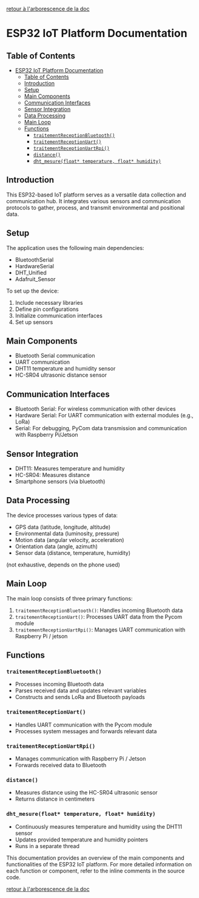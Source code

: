 [retour à l'arborescence de la doc](../README.md)
# ESP32 IoT Platform Documentation

## Table of Contents
- [ESP32 IoT Platform Documentation](#esp32-iot-platform-documentation)
  - [Table of Contents](#table-of-contents)
  - [Introduction](#introduction)
  - [Setup](#setup)
  - [Main Components](#main-components)
  - [Communication Interfaces](#communication-interfaces)
  - [Sensor Integration](#sensor-integration)
  - [Data Processing](#data-processing)
  - [Main Loop](#main-loop)
  - [Functions](#functions)
    - [`traitementReceptionBluetooth()`](#traitementreceptionbluetooth)
    - [`traitementReceptionUart()`](#traitementreceptionuart)
    - [`traitementReceptionUartRpi()`](#traitementreceptionuartrpi)
    - [`distance()`](#distance)
    - [`dht_mesure(float* temperature, float* humidity)`](#dht_mesurefloat-temperature-float-humidity)

## Introduction

This ESP32-based IoT platform serves as a versatile data collection and communication hub. It integrates various sensors and communication protocols to gather, process, and transmit environmental and positional data.

## Setup

The application uses the following main dependencies:
- BluetoothSerial
- HardwareSerial
- DHT_Unified
- Adafruit_Sensor

To set up the device:

1. Include necessary libraries
2. Define pin configurations
3. Initialize communication interfaces
4. Set up sensors

## Main Components

- Bluetooth Serial communication
- UART communication
- DHT11 temperature and humidity sensor
- HC-SR04 ultrasonic distance sensor

## Communication Interfaces

- Bluetooth Serial: For wireless communication with other devices
- Hardware Serial: For UART communication with external modules (e.g., LoRa)
- Serial: For debugging, PyCom data transmission and communication with Raspberry Pi/Jetson

## Sensor Integration

- DHT11: Measures temperature and humidity
- HC-SR04: Measures distance
- Smartphone sensors (via bluetooth)

## Data Processing

The device processes various types of data:
- GPS data (latitude, longitude, altitude)
- Environmental data (luminosity, pressure)
- Motion data (angular velocity, acceleration)
- Orientation data (angle, azimuth)
- Sensor data (distance, temperature, humidity)

(not exhaustive, depends on the phone used)

## Main Loop

The main loop consists of three primary functions:
1. `traitementReceptionBluetooth()`: Handles incoming Bluetooth data
2. `traitementReceptionUart()`: Processes UART data from the Pycom module
3. `traitementReceptionUartRpi()`: Manages UART communication with Raspberry Pi / jetson 

## Functions

### `traitementReceptionBluetooth()`
- Processes incoming Bluetooth data
- Parses received data and updates relevant variables
- Constructs and sends LoRa and Bluetooth payloads

### `traitementReceptionUart()`
- Handles UART communication with the Pycom module
- Processes system messages and forwards relevant data

### `traitementReceptionUartRpi()`
- Manages communication with Raspberry Pi / Jetson
- Forwards received data to Bluetooth

### `distance()`
- Measures distance using the HC-SR04 ultrasonic sensor
- Returns distance in centimeters

### `dht_mesure(float* temperature, float* humidity)`
- Continuously measures temperature and humidity using the DHT11 sensor
- Updates provided temperature and humidity pointers
- Runs in a separate thread

This documentation provides an overview of the main components and functionalities of the ESP32 IoT platform. For more detailed information on each function or component, refer to the inline comments in the source code.

[retour à l'arborescence de la doc](../README.md)